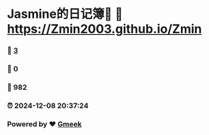 # Jasmine的日记簿📒 :link: https://Zmin2003.github.io/Zmin 
### :page_facing_up: [3](https://Zmin2003.github.io/Zmin/tag.html) 
### :speech_balloon: 0 
### :hibiscus: 982 
### :alarm_clock: 2024-12-08 20:37:24 
### Powered by :heart: [Gmeek](https://github.com/Meekdai/Gmeek)
